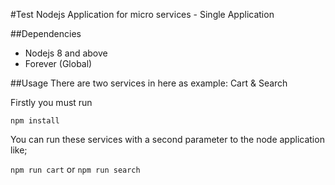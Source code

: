 #Test Nodejs Application for micro services - Single Application

##Dependencies
* Nodejs 8 and above
* Forever (Global)


##Usage
There are two services in here as example: Cart & Search

Firstly you must run

``npm install``

You can run these services with a second parameter to the node application like;

``npm run cart`` or ``npm run search``  
